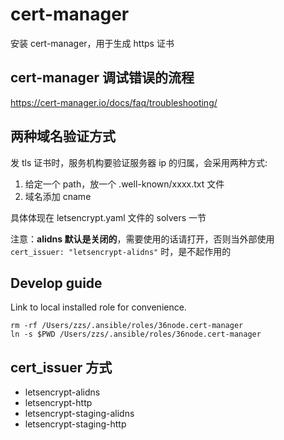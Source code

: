 # cert-manager

安装 cert-manager，用于生成 https 证书

## cert-manager 调试错误的流程

https://cert-manager.io/docs/faq/troubleshooting/

## 两种域名验证方式

发 tls 证书时，服务机构要验证服务器 ip 的归属，会采用两种方式:

1. 给定一个 path，放一个 .well-known/xxxx.txt 文件
2. 域名添加 cname

具体体现在 letsencrypt.yaml 文件的 solvers 一节

注意：**alidns 默认是关闭的**，需要使用的话请打开，否则当外部使用 `cert_issuer: "letsencrypt-alidns"` 时，是不起作用的

## Develop guide

Link to local installed role for convenience.

```
rm -rf /Users/zzs/.ansible/roles/36node.cert-manager
ln -s $PWD /Users/zzs/.ansible/roles/36node.cert-manager
```

## cert_issuer 方式

- letsencrypt-alidns
- letsencrypt-http
- letsencrypt-staging-alidns
- letsencrypt-staging-http
